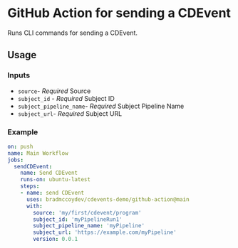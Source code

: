 # GitHub Action for sending a CDEvent

Runs CLI commands for sending a CDEvent.

## Usage

### Inputs

- `source`- *Required* Source
- `subject_id` - *Required* Subject ID
- `subject_pipeline_name`- *Required* Subject Pipeline Name
- `subject_url`- *Required* Subject URL

### Example

```yaml
on: push
name: Main Workflow
jobs:
  sendCDEvent:
    name: Send CDEvent
    runs-on: ubuntu-latest
    steps:
    - name: send CDEvent
      uses: bradmccoydev/cdevents-demo/github-action@main
      with:
        source: 'my/first/cdevent/program'
        subject_id: 'myPipelineRun1'
        subject_pipeline_name: 'myPipeline'
        subject_url: 'https://example.com/myPipeline'
        version: 0.0.1
```
